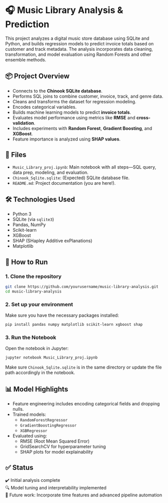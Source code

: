 
# 🎧 Music Library Analysis & Prediction

This project analyzes a digital music store database using SQLite and Python, and builds regression models to predict invoice totals based on customer and track metadata. The analysis incorporates data cleaning, transformation, and model evaluation using Random Forests and other ensemble methods.

## 📦 Project Overview

- Connects to the **Chinook SQLite database**.
- Performs SQL joins to combine customer, invoice, track, and genre data.
- Cleans and transforms the dataset for regression modeling.
- Encodes categorical variables.
- Builds machine learning models to predict **invoice totals**.
- Evaluates model performance using metrics like **RMSE** and **cross-validation**.
- Includes experiments with **Random Forest**, **Gradient Boosting**, and **XGBoost**.
- Feature importance is analyzed using **SHAP values**.

## 📁 Files

- `Music_Library_proj.ipynb`: Main notebook with all steps—SQL query, data prep, modeling, and evaluation.
- `Chinook_Sqlite.sqlite`: (Expected) SQLite database file.
- `README.md`: Project documentation (you are here!).

## 🛠 Technologies Used

- Python 3
- SQLite (via `sqlite3`)
- Pandas, NumPy
- Scikit-learn
- XGBoost
- SHAP (SHapley Additive exPlanations)
- Matplotlib

## 🚀 How to Run

### 1. Clone the repository

```bash
git clone https://github.com/yourusername/music-library-analysis.git
cd music-library-analysis
```

### 2. Set up your environment

Make sure you have the necessary packages installed:

```bash
pip install pandas numpy matplotlib scikit-learn xgboost shap
```

### 3. Run the Notebook

Open the notebook in Jupyter:

```bash
jupyter notebook Music_Library_proj.ipynb
```

Make sure `Chinook_Sqlite.sqlite` is in the same directory or update the file path accordingly in the notebook.

## 📊 Model Highlights

- Feature engineering includes encoding categorical fields and dropping nulls.
- Trained models:
  - `RandomForestRegressor`
  - `GradientBoostingRegressor`
  - `XGBRegressor`
- Evaluated using:
  - RMSE (Root Mean Squared Error)
  - GridSearchCV for hyperparameter tuning
  - SHAP plots for model explainability

## ✅ Status

✔️ Initial analysis complete  
🔍 Model tuning and interpretability implemented  
🧪 Future work: Incorporate time features and advanced pipeline automation

